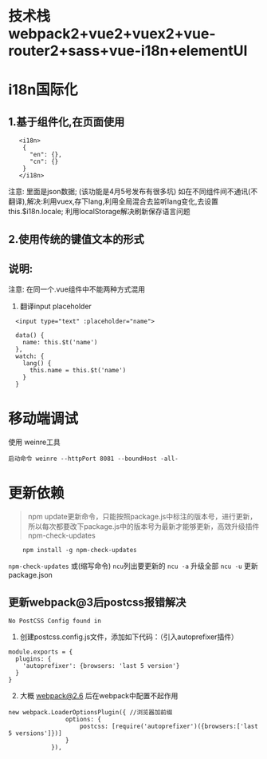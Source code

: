 
# 技术栈 webpack2+vue2+vuex2+vue-router2+sass+vue-i18n+elementUI


# i18n国际化
## 1.基于组件化,在页面使用
```
   <i18n>
    {
      "en": {},
      "cn": {}
    }
   </i18n>
```
  注意: 里面是json数据; (该功能是4月5号发布有很多坑)
  如在不同组件间不通讯(不翻译),解决:利用vuex,存下lang,利用全局混合去监听lang变化,去设置this.$i18n.locale; 利用localStorage解决刷新保存语言问题

## 2.使用传统的键值文本的形式

## 说明:
  注意: 在同一个.vue组件中不能两种方式混用
  1. 翻译input placeholder
  ```
    <input type="text" :placeholder="name">
  ```
  ```
    data() {
      name: this.$t('name')
    },
    watch: {
      lang() {
        this.name = this.$t('name')
      }
    }
  ```

# 移动端调试
使用 weinre工具
```
启动命令 weinre --httpPort 8081 --boundHost -all-
```

# 更新依赖
> npm update更新命令，只能按照package.js中标注的版本号，进行更新，所以每次都要改下package.js中的版本号为最新才能够更新，高效升级插件npm-check-updates
```
    npm install -g npm-check-updates
```
`npm-check-updates` 或(缩写命令) `ncu`列出要更新的
`ncu -a` 升级全部
`ncu -u` 更新package.json

## 更新webpack@3后postcss报错解决
```
No PostCSS Config found in
```
>
1. 创建postcss.config.js文件，添加如下代码：（引入autoprefixer插件）
```
module.exports = {
  plugins: {
    'autoprefixer': {browsers: 'last 5 version'}
  }
}
```
2. 大概 webpack@2.6 后在webpack中配置不起作用
```
new webpack.LoaderOptionsPlugin({ //浏览器加前缀
                options: {
                    postcss: [require('autoprefixer')({browsers:['last 5 versions']})]
                }
            }),
```